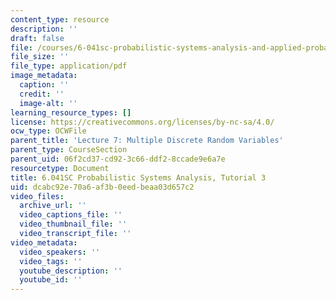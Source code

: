 ```yaml
---
content_type: resource
description: ''
draft: false
file: /courses/6-041sc-probabilistic-systems-analysis-and-applied-probability-fall-2013/dcabc92e70a6af3b0eedbeaa03d657c2_MIT6_041SCF13_tut03.pdf
file_size: ''
file_type: application/pdf
image_metadata:
  caption: ''
  credit: ''
  image-alt: ''
learning_resource_types: []
license: https://creativecommons.org/licenses/by-nc-sa/4.0/
ocw_type: OCWFile
parent_title: 'Lecture 7: Multiple Discrete Random Variables'
parent_type: CourseSection
parent_uid: 06f2cd37-cd92-3c66-ddf2-8ccade9e6a7e
resourcetype: Document
title: 6.041SC Probabilistic Systems Analysis, Tutorial 3
uid: dcabc92e-70a6-af3b-0eed-beaa03d657c2
video_files:
  archive_url: ''
  video_captions_file: ''
  video_thumbnail_file: ''
  video_transcript_file: ''
video_metadata:
  video_speakers: ''
  video_tags: ''
  youtube_description: ''
  youtube_id: ''
---
```

